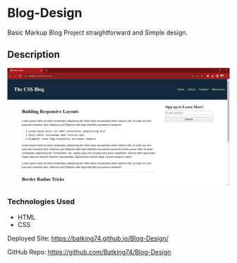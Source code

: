 # Blog-Design
Basic Markup Blog Project straightforward and Simple design.

## Description

![Image of Blog Design Project](./Blog-Design-Project.png)


### Technologies Used
- HTML
- CSS

Deployed Site: https://batking74.github.io/Blog-Design/

GitHub Repo: https://github.com/Batking74/Blog-Design

